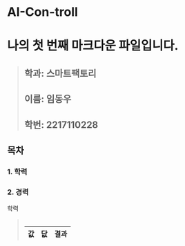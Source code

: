 # AI-Con-troll

# **나의 첫 번째 마크다운 파일입니다.**
> 
> ##  **학과: 스마트팩토리**
> ##  **이름: 임동우**   
> ##  **학번: 2217110228**    
>  
## 목차    
###  1. 학력    
###  2. 경력    
  
 학력
  > <table>
|값  | 닶 | 결과 |
|----|:----:|----:|
